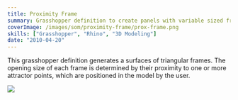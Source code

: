 ```yaml
---
title: Proximity Frame
summary: Grasshopper definition to create panels with variable sized frames
coverImage: /images/som/proximity-frame/prox-frame.png
skills: ["Grasshopper", "Rhino", "3D Modeling"]
date: "2010-04-20"
---
```


This grasshopper definition generates a surfaces of triangular frames. The opening size of each frame is determined by their proximity to one or more attractor points, which are positioned in the model by the user.

![](/images/som/proximity-frame/proxframe2.jpg)
